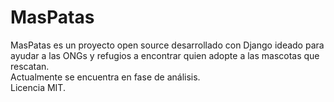 # MasPatas
MasPatas es un proyecto open source desarrollado con Django ideado para ayudar a las ONGs y refugios a encontrar quien adopte a las mascotas que rescatan.</br>
Actualmente se encuentra en fase de análisis.</br>
Licencia MIT.
